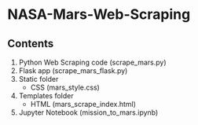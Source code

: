 # NASA-Mars-Web-Scraping

## Contents
1) Python Web Scraping code (scrape_mars.py)
1) Flask app (scrape_mars_flask.py)
1) Static folder
    * CSS (mars_style.css)
1) Templates folder
    * HTML (mars_scrape_index.html)
1) Jupyter Notebook (mission_to_mars.ipynb)